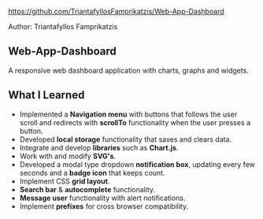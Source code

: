 https://github.com/TriantafyllosFamprikatzis/Web-App-Dashboard

Author: Triantafyllos Famprikatzis


## Web-App-Dashboard

A responsive web dashboard application with charts, graphs and widgets.

## What I Learned

- Implemented a **Navigation menu** with buttons that follows the user scroll and redirects with **scrollTo** functionality when the user presses a button.
- Developed **local storage** functionality that saves and clears data.
- Integrate and develop **libraries** such as **Chart.js**.
- Work with and modify **SVG's**.
- Developed a modal type dropdown **notification box**, updating every few seconds and a **badge icon** that keeps count. 
- Implement CSS **grid layout**.
- **Search bar** & **autocomplete** functionality. 
- **Message user** functionality with alert notifications.
- Implement **prefixes** for cross browser compatibility.
